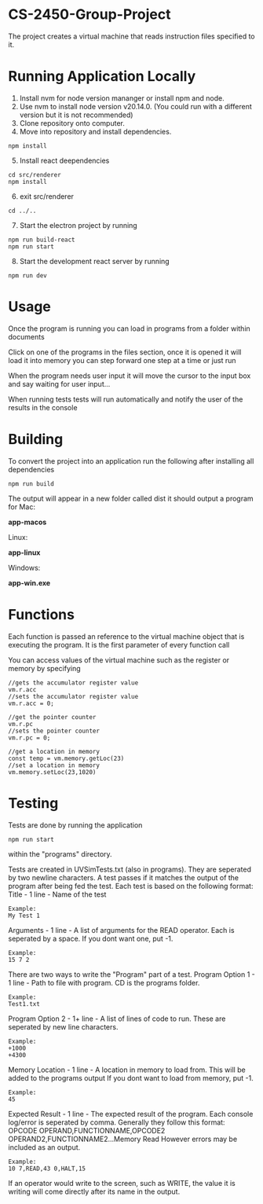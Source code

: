 # CS-2450-Group-Project

The project creates a virtual machine that reads instruction files specified to it.

# Running Application Locally

1. Install nvm for node version mananger or install npm and node.
2. Use nvm to install node version v20.14.0. (You could run with a different version but it is not recommended)
3. Clone repository onto computer.
4. Move into repository and install dependencies.

```
npm install
```

5. Install react deependencies

```
cd src/renderer
npm install
```

6. exit src/renderer

```
cd ../..
```

7. Start the electron project by running

```
npm run build-react
npm run start
```

8. Start the development react server by running

```
npm run dev
```

# Usage

Once the program is running you can load in programs from a folder within documents

Click on one of the programs in the files section, once it is opened it will load it into memory
you can step forward one step at a time or just run

When the program needs user input it will move the cursor to the input box and say waiting for user input...

When running tests tests will run automatically and notify the user of the results in the console

# Building

To convert the project into an application run the following after installing all dependencies

```
npm run build
```

The output will appear in a new folder called dist it should output a program for Mac:

**app-macos**

Linux:

**app-linux**

Windows:

**app-win.exe**

# Functions

Each function is passed an reference to the virtual machine object that is executing the program.
It is the first parameter of every function call

You can access values of the virtual machine such as the register or memory by specifying

```
//gets the accumulator register value
vm.r.acc
//sets the accumulator register value
vm.r.acc = 0;

//get the pointer counter
vm.r.pc
//sets the pointer counter
vm.r.pc = 0;

//get a location in memory
const temp = vm.memory.getLoc(23)
//set a location in memory
vm.memory.setLoc(23,1020)
```

# Testing

Tests are done by running the application

```
npm run start
```

within the "programs" directory.

Tests are created in UVSimTests.txt (also in programs). They are seperated by two newline characters.
A test passes if it matches the output of the program after being fed the test.
Each test is based on the following format:
Title - 1 line - Name of the test

```
Example:
My Test 1
```

Arguments - 1 line - A list of arguments for the READ operator.
Each is seperated by a space. If you dont want one, put -1.

```
Example:
15 7 2
```

There are two ways to write the "Program" part of a test.
Program Option 1 - 1 line - Path to file with program. CD is the programs folder.

```
Example:
Test1.txt
```

Program Option 2 - 1+ line - A list of lines of code to run. These are seperated by new line characters.

```
Example:
+1000
+4300
```

Memory Location - 1 line - A location in memory to load from. This will be added to the programs output
If you dont want to load from memory, put -1.

```
Example:
45
```

Expected Result - 1 line - The expected result of the program. Each console log/error is seperated by comma.
Generally they follow this format:
OPCODE OPERAND,FUNCTIONNAME,OPCODE2 OPERAND2,FUNCTIONNAME2...Memory Read
However errors may be included as an output.

```
Example:
10 7,READ,43 0,HALT,15
```

If an operator would write to the screen, such as WRITE, the value it is
writing will come directly after its name in the output.
